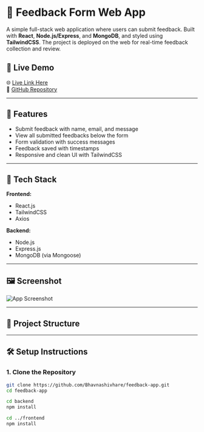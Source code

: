 # 📝 Feedback Form Web App

A simple full-stack web application where users can submit feedback. Built with **React**, **Node.js/Express**, and **MongoDB**, and styled using **TailwindCSS**. The project is deployed on the web for real-time feedback collection and review.

## 🚀 Live Demo

🌐 [Live Link Here](https://feedback-app-brown-one.vercel.app/)  
📁 [GitHub Repository](https://github.com/Bhavnashivhare/feedback-app)

---

## 📌 Features

- Submit feedback with name, email, and message
- View all submitted feedbacks below the form
- Form validation with success messages
- Feedback saved with timestamps
- Responsive and clean UI with TailwindCSS

---

## 🧰 Tech Stack

**Frontend:**  
- React.js  
- TailwindCSS  
- Axios

**Backend:**  
- Node.js  
- Express.js  
- MongoDB (via Mongoose)

---

## 🖼️ Screenshot

![App Screenshot](./screenshots/feedback-app-ui.png) <!-- Optional: add screenshot of your UI -->

---

## 📁 Project Structure

---

## 🛠️ Setup Instructions

### 1. Clone the Repository

```bash
git clone https://github.com/Bhavnashivhare/feedback-app.git
cd feedback-app

cd backend
npm install

cd ../frontend
npm install
